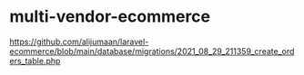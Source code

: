 # multi-vendor-ecommerce

https://github.com/alijumaan/laravel-ecommerce/blob/main/database/migrations/2021_08_29_211359_create_orders_table.php
